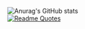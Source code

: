![Anurag's GitHub stats](https://github-readme-stats.vercel.app/api?username=hsinaDitaM&show_icons=true&theme=transparent&title_color=#539BF5&text_color=#768390)
<br/>
[![Readme Quotes](https://quotes-github-readme.vercel.app/api?type=horizontal&theme=dark)](https://github.com/piyushsuthar/github-readme-quotes)


<!---
hsinaDitaM/hsinaDitaM is a ✨ special ✨ repository because its `README.md` (this file) appears on your GitHub profile.
You can click the Preview link to take a look at your changes.
--->
